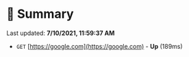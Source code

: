 # 📖 Summary
Last updated: **7/10/2021, 11:59:37 AM**

- `GET` [https://google.com](https://google.com) - **Up** (189ms)
